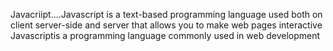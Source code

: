 Javacriipt....Javascript is a text-based programming language used both on 
client 
server-side and server that allows you to make web pages interactive 
Javascriptis a programming language commonly used in web development
